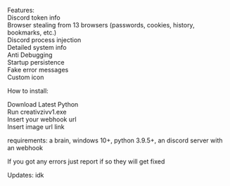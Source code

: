 Features:                                                                                                                
Discord token info                                                                    
Browser stealing from 13 browsers (passwords, cookies, history, bookmarks, etc.)                                                                        
Discord process injection                                                                                                                   
Detailed system info                                                 
Anti Debugging                                                                          
Startup persistence                                                                                  
Fake error messages                                                                                                        
Custom icon  

How to install:

 Download Latest Python        
Run creativzivv1.exe       
Insert your webhook url     
Insert image url link      

requirements: 
a brain, windows 10+, python 3.9.5+, an discord server with an webhook

If you got any errors just report if so they will get fixed

Updates: idk
